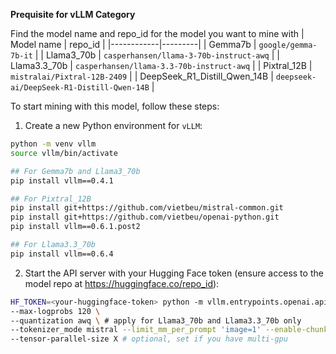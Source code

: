 **Prequisite for vLLM Category**

Find the model name and repo_id for the model you want to mine with
| Model name | repo_id |
|------------|---------|
| Gemma7b | `google/gemma-7b-it` |
| Llama3_70b | `casperhansen/llama-3-70b-instruct-awq` |
| Llama3.3_70b | `casperhansen/llama-3.3-70b-instruct-awq` |
| Pixtral_12B | `mistralai/Pixtral-12B-2409` |
| DeepSeek_R1_Distill_Qwen_14B | `deepseek-ai/DeepSeek-R1-Distill-Qwen-14B` |

To start mining with this model, follow these steps:
1. Create a new Python environment for `vLLM`:
```bash
python -m venv vllm
source vllm/bin/activate

## For Gemma7b and Llama3_70b
pip install vllm==0.4.1 

## For Pixtral_12B
pip install git+https://github.com/vietbeu/mistral-common.git
pip install git+https://github.com/vietbeu/openai-python.git
pip install vllm==0.6.1.post2

## For Llama3.3_70b
pip install vllm==0.6.4
```

2. Start the API server with your Hugging Face token (ensure access to the model repo at https://huggingface.co/repo_id):
```bash
HF_TOKEN=<your-huggingface-token> python -m vllm.entrypoints.openai.api_server --model repo_id \
--max-logprobs 120 \
--quantization awq \ # apply for Llama3_70b and Llama3.3_70b only
--tokenizer_mode mistral --limit_mm_per_prompt 'image=1' --enable-chunked-prefill False --max-model-len 8192 \ # apply for Pixtral_12b only
--tensor-parallel-size X # optional, set if you have multi-gpu
```
